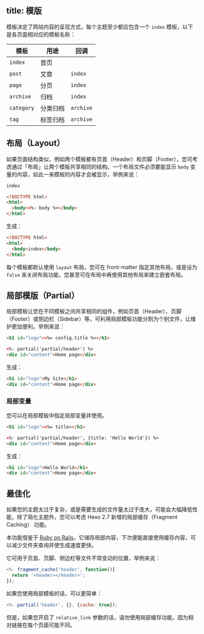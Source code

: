 title: 模版
---
模板决定了网站内容的呈现方式，每个主题至少都应包含一个 `index` 模板，以下是各页面相对应的模板名称：

模板 | 用途 | 回调
--- | --- | ---
`index` | 首页 |
`post` | 文章 | `index`
`page` | 分页 | `index`
`archive` | 归档 | `index`
`category` | 分类归档 | `archive`
`tag` | 标签归档 | `archive`

## 布局（Layout）

如果页面结构类似，例如两个模板都有页首（Header）和页脚（Footer），您可考虑通过「布局」让两个模板共享相同的结构。一个布局文件必须要能显示 `body` 变量的内容，如此一来模板的内容才会被显示，举例来说：

``` html index.ejs
index
```

``` html layout.ejs
<!DOCTYPE html>
<html>
  <body><%- body %></body>
</html>
```

生成：

``` html
<!DOCTYPE html>
<html>
  <body>index</body>
</html>
```

每个模板都默认使用 `layout` 布局，您可在 front-matter 指定其他布局，或是设为 `false` 来关闭布局功能，您甚至可在布局中再使用其他布局来建立嵌套布局。

## 局部模版（Partial）

局部模板让您在不同模板之间共享相同的组件，例如页首（Header）、页脚（Footer）或侧边栏（Sidebar）等，可利用局部模板功能分割为个别文件，让维护更加便利。举例来说：

``` html partial/header.ejs
<h1 id="logo"><%= config.title %></h1>
```

``` html index.ejs
<%- partial('partial/header') %>
<div id="content">Home page</div>
```

生成：

``` html
<h1 id="logo">My Site</h1>
<div id="content">Home page</div>
```

### 局部变量

您可以在局部模板中指定局部变量并使用。

``` html partial/header.ejs
<h1 id="logo"><%= title></h1>
```

``` html index.ejs
<%- partial('partial/header', {title: 'Hello World'}) %>
<div id="content">Home page</div>
```

生成：

``` html
<h1 id="logo">Hello World</h1>
<div id="content">Home page</div>
```

## 最佳化

如果您的主题太过于复杂，或是需要生成的文件量太过于庞大，可能会大幅降低性能，除了简化主题外，您可以考虑 Hexo 2.7 新增的局部缓存（Fragment Caching） 功能。

本功能借鉴于 [Ruby on Rails](http://guides.rubyonrails.org/caching_with_rails.html#fragment-caching)，它储存局部内容，下次便能直接使用缓存内容，可以减少文件夹查询并使生成速度更快。

它可用于页首、页脚、侧边栏等文件不常变动的位置，举例来说：

``` js
<%- fragment_cache('header', function(){
  return '<header></header>';
});
```

如果您使用局部模板的话，可以更简单：

``` js
<%- partial('header', {}, {cache: true});
```

但是，如果您开启了 `relative_link` 参数的话，请勿使用局部缓存功能，因为相对链接在每个页面可能不同。